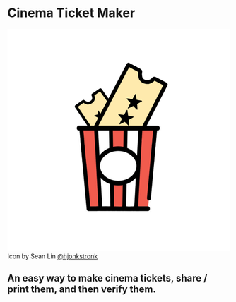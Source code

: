 # Cinema Ticket Maker
![icon](Assets/Icon.png)
Icon by Sean Lin [@hjonkstronk](https://github.com/hjonkstronk)


## An easy way to make cinema tickets, share / print them, and then verify them.

